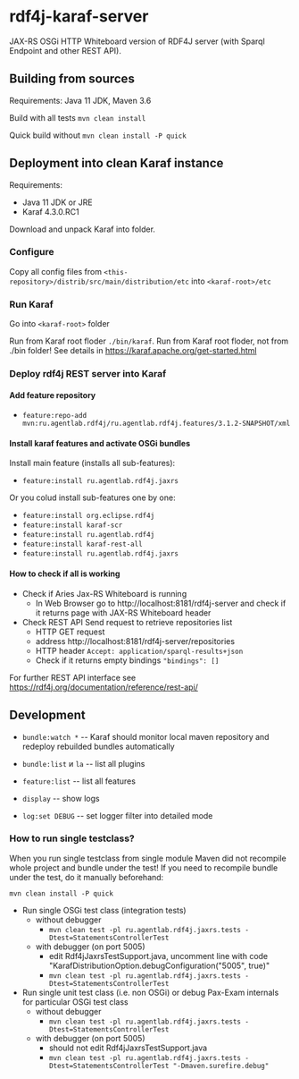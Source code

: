 # rdf4j-karaf-server

JAX-RS OSGi HTTP Whiteboard version of RDF4J server (with Sparql Endpoint and other REST API).

## Building from sources

Requirements: Java 11 JDK, Maven 3.6

Build with all tests `mvn clean install`

Quick build without `mvn clean install -P quick`

## Deployment into clean Karaf instance

Requirements:
* Java 11 JDK or JRE
* Karaf 4.3.0.RC1

Download and unpack Karaf into folder.

### Configure

Copy all config files from `<this-repository>/distrib/src/main/distribution/etc` into `<karaf-root>/etc`

### Run Karaf

Go into `<karaf-root>` folder

Run from Karaf root floder `./bin/karaf`. Run from Karaf root floder, not from ./bin folder! See details in https://karaf.apache.org/get-started.html

### Deploy rdf4j REST server into Karaf

#### Add feature repository

* `feature:repo-add mvn:ru.agentlab.rdf4j/ru.agentlab.rdf4j.features/3.1.2-SNAPSHOT/xml`

#### Install karaf features and activate OSGi bundles

Install main feature (installs all sub-features):

* `feature:install ru.agentlab.rdf4j.jaxrs`

Or you colud install sub-features one by one:

* `feature:install org.eclipse.rdf4j`
* `feature:install karaf-scr`
* `feature:install ru.agentlab.rdf4j`
* `feature:install karaf-rest-all`
* `feature:install ru.agentlab.rdf4j.jaxrs`

#### How to check if all is working

* Check if Aries Jax-RS Whiteboard is running
  * In Web Browser go to http://localhost:8181/rdf4j-server and check if it returns page with JAX-RS Whiteboard header
* Check REST API Send request to retrieve repositories list
  * HTTP GET request
  * address http://localhost:8181/rdf4j-server/repositories
  * HTTP header `Accept: application/sparql-results+json`
  * Check if it returns empty bindings `"bindings": []`

For further REST API interface see https://rdf4j.org/documentation/reference/rest-api/

## Development

* `bundle:watch *` -- Karaf should monitor local maven repository and redeploy rebuilded bundles automatically

* `bundle:list` и `la` -- list all plugins
* `feature:list` -- list all features

* `display` -- show logs
* `log:set DEBUG` -- set logger filter into detailed mode

### How to run single testclass?

When you run single testclass from single module Maven did not recompile whole project and bundle under the test! If you need to recompile bundle under the test, do it manually beforehand:

`mvn clean install -P quick`

* Run single OSGi test class (integration tests)
  * without debugger
    * `mvn clean test -pl ru.agentlab.rdf4j.jaxrs.tests -Dtest=StatementsControllerTest`
  * with debugger (on port 5005)
    * edit Rdf4jJaxrsTestSupport.java, uncomment line with code "KarafDistributionOption.debugConfiguration("5005", true)"
    * `mvn clean test -pl ru.agentlab.rdf4j.jaxrs.tests -Dtest=StatementsControllerTest`
* Run single unit test class (i.e. non OSGi) or debug Pax-Exam internals for particular OSGi test class
  * without debugger
    * `mvn clean test -pl ru.agentlab.rdf4j.jaxrs.tests -Dtest=StatementsControllerTest`
  * with debugger (on port 5005)
    * should not edit Rdf4jJaxrsTestSupport.java
    * `mvn clean test -pl ru.agentlab.rdf4j.jaxrs.tests -Dtest=StatementsControllerTest "-Dmaven.surefire.debug"`
